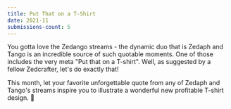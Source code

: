 ```yaml
---
title: Put That on a T-Shirt
date: 2021-11
submissions-count: 5
---
```

You gotta love the Zedango streams - the dynamic duo that is Zedaph and Tango is an incredible source of such quotable moments. One of those includes the very meta "Put that on a T-shirt". Well, as suggested by a fellow Zedcrafter, let's do exactly that!

This month, let your favorite unforgettable quote from any of Zedaph and Tango's streams inspire you to illustrate a wonderful new profitable T-shirt design. 👕
